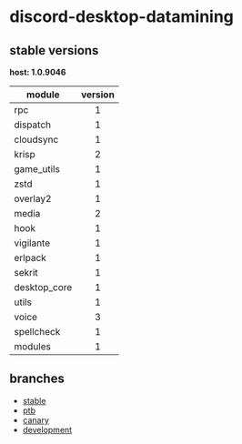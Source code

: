 # discord-desktop-datamining

## stable versions

**host: 1.0.9046**

| module | version |
| ------ | :-----: |
| rpc | 1 |
| dispatch | 1 |
| cloudsync | 1 |
| krisp | 2 |
| game_utils | 1 |
| zstd | 1 |
| overlay2 | 1 |
| media | 2 |
| hook | 1 |
| vigilante | 1 |
| erlpack | 1 |
| sekrit | 1 |
| desktop_core | 1 |
| utils | 1 |
| voice | 3 |
| spellcheck | 1 |
| modules | 1 |

## branches

- [stable](https://github.com/OpenAsar/discord-desktop-datamining/tree/stable)
- [ptb](https://github.com/OpenAsar/discord-desktop-datamining/tree/ptb)
- [canary](https://github.com/OpenAsar/discord-desktop-datamining/tree/canary)
- [development](https://github.com/OpenAsar/discord-desktop-datamining/tree/development)